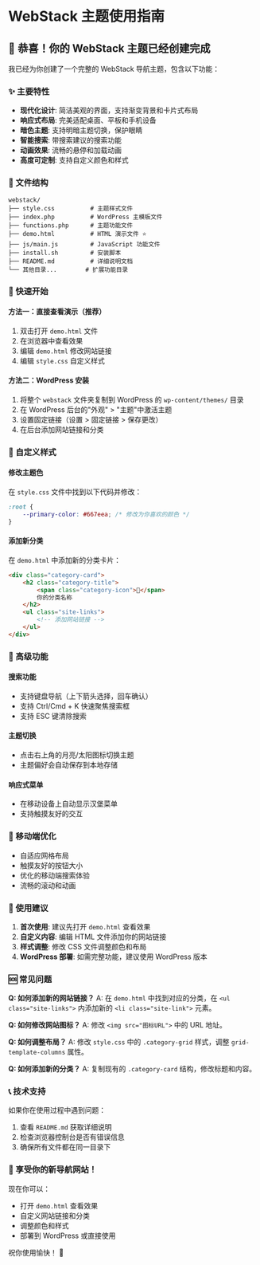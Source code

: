 # WebStack 主题使用指南

## 🎉 恭喜！你的 WebStack 主题已经创建完成

我已经为你创建了一个完整的 WebStack 导航主题，包含以下功能：

### ✨ 主要特性

- **现代化设计**: 简洁美观的界面，支持渐变背景和卡片式布局
- **响应式布局**: 完美适配桌面、平板和手机设备
- **暗色主题**: 支持明暗主题切换，保护眼睛
- **智能搜索**: 带搜索建议的搜索功能
- **动画效果**: 流畅的悬停和加载动画
- **高度可定制**: 支持自定义颜色和样式

### 📁 文件结构

```
webstack/
├── style.css          # 主题样式文件
├── index.php          # WordPress 主模板文件
├── functions.php      # 主题功能文件
├── demo.html          # HTML 演示文件 ⭐
├── js/main.js         # JavaScript 功能文件
├── install.sh         # 安装脚本
├── README.md          # 详细说明文档
└── 其他目录...        # 扩展功能目录
```

### 🚀 快速开始

#### 方法一：直接查看演示（推荐）

1. 双击打开 `demo.html` 文件
2. 在浏览器中查看效果
3. 编辑 `demo.html` 修改网站链接
4. 编辑 `style.css` 自定义样式

#### 方法二：WordPress 安装

1. 将整个 `webstack` 文件夹复制到 WordPress 的 `wp-content/themes/` 目录
2. 在 WordPress 后台的"外观" > "主题"中激活主题
3. 设置固定链接（设置 > 固定链接 > 保存更改）
4. 在后台添加网站链接和分类

### 🎨 自定义样式

#### 修改主题色

在 `style.css` 文件中找到以下代码并修改：

```css
:root {
    --primary-color: #667eea; /* 修改为你喜欢的颜色 */
}
```

#### 添加新分类

在 `demo.html` 中添加新的分类卡片：

```html
<div class="category-card">
    <h2 class="category-title">
        <span class="category-icon">🎯</span>
        你的分类名称
    </h2>
    <ul class="site-links">
        <!-- 添加网站链接 -->
    </ul>
</div>
```

### 🔧 高级功能

#### 搜索功能

- 支持键盘导航（上下箭头选择，回车确认）
- 支持 Ctrl/Cmd + K 快速聚焦搜索框
- 支持 ESC 键清除搜索

#### 主题切换

- 点击右上角的月亮/太阳图标切换主题
- 主题偏好会自动保存到本地存储

#### 响应式菜单

- 在移动设备上自动显示汉堡菜单
- 支持触摸友好的交互

### 📱 移动端优化

- 自适应网格布局
- 触摸友好的按钮大小
- 优化的移动端搜索体验
- 流畅的滚动和动画

### 🎯 使用建议

1. **首次使用**: 建议先打开 `demo.html` 查看效果
2. **自定义内容**: 编辑 HTML 文件添加你的网站链接
3. **样式调整**: 修改 CSS 文件调整颜色和布局
4. **WordPress 部署**: 如需完整功能，建议使用 WordPress 版本

### 🆘 常见问题

**Q: 如何添加新的网站链接？**
A: 在 `demo.html` 中找到对应的分类，在 `<ul class="site-links">` 内添加新的 `<li class="site-link">` 元素。

**Q: 如何修改网站图标？**
A: 修改 `<img src="图标URL">` 中的 URL 地址。

**Q: 如何调整布局？**
A: 修改 `style.css` 中的 `.category-grid` 样式，调整 `grid-template-columns` 属性。

**Q: 如何添加新的分类？**
A: 复制现有的 `.category-card` 结构，修改标题和内容。

### 📞 技术支持

如果你在使用过程中遇到问题：

1. 查看 `README.md` 获取详细说明
2. 检查浏览器控制台是否有错误信息
3. 确保所有文件都在同一目录下

### 🎊 享受你的新导航网站！

现在你可以：
- 打开 `demo.html` 查看效果
- 自定义网站链接和分类
- 调整颜色和样式
- 部署到 WordPress 或直接使用

祝你使用愉快！ 🎉

